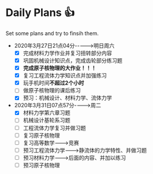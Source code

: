# Daily Plans :+1:
Set some plans and try to finsih them. 
* 2020年3月27日21点04分----->明日周六  
  - [x] 完成材料力学作业并复习扭转部分内容
  - [X] 巩固机械设计知识点，完成齿轮部分练习题
  - [x] **完成原子核物理的大作业！！！**
  - [x] 复习工程流体力学知识点并加强练习
  - [x] 玩手机时间**不超过2个小时**
  - [ ] 做原子核物理的课后练习
  - [x] 预习：机械设计、材料力学、流体力学  
* 2020年3月31日07点57分---->周二  
  - [x] 材料力学第六章习题
  - [ ] 机械设计基轮系习题
  - [ ] 工程流体力学复习并做习题
  - [ ] 复习原子核物理
  - [ ] 复习高等数学--->竞赛
  - [ ] 预习工程流体力学--->静流体的力学特性、并做习题
  - [ ] 预习材料力学--->后面的内容、并加以练习
  - [ ] 预习原子核物理
